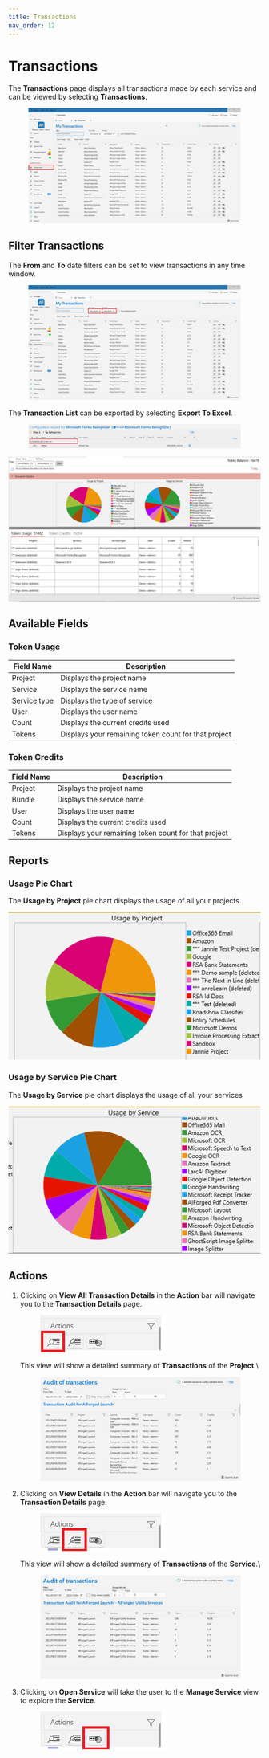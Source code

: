```yaml
---
title: Transactions
nav_order: 12
---
```


# Transactions

The **Transactions** page displays all transactions made by each service and can be viewed by selecting **Transactions**.

<figure><img src=".gitbook/assets/image (10) (3) (1).png" alt=""><figcaption></figcaption></figure>

## Filter Transactions

The **From** and **To** date filters can be set to view transactions in any time window.

<figure><img src=".gitbook/assets/image (11) (1).png" alt=""><figcaption></figcaption></figure>

The **Transaction List** can be exported by selecting **Export To Excel**.

<figure><img src=".gitbook/assets/image (15) (2) (1).png" alt=""><figcaption></figcaption></figure>

![Transactions](<assets/transactions (1) (1).png>)

## Available Fields

### Token Usage

| Field Name   | Description                                          |
| ------------ | ---------------------------------------------------- |
| Project      | Displays the project name                            |
| Service      | Displays the service name                            |
| Service type | Displays the type of service                         |
| User         | Displays the user name                               |
| Count        | Displays the current credits used                    |
| Tokens       | Displays your remaining token count for that project |

### Token Credits

| Field Name | Description                                          |
| ---------- | ---------------------------------------------------- |
| Project    | Displays the project name                            |
| Bundle     | Displays the service name                            |
| User       | Displays the user name                               |
| Count      | Displays the current credits used                    |
| Tokens     | Displays your remaining token count for that project |

## Reports

### Usage Pie Chart

The **Usage by Project** pie chart displays the usage of all your projects.

![transactions ussage](<assets/transaction-ussage (1) (1).png>)

### Usage by Service Pie Chart

The **Usage by Service** pie chart displays the usage of all your services

![transactions ussage by service](<assets/transactions-byservice (1) (1).png>)

## Actions

1.  Clicking on **View All Transaction Details** in the **Action** bar will navigate you to the **Transaction Details** page.

    <figure><img src=".gitbook/assets/image (3) (1) (2).png" alt=""><figcaption></figcaption></figure>

    This view will show a detailed summary of **Transactions** of the **Project**.\\

    <figure><img src=".gitbook/assets/image (1) (2).png" alt=""><figcaption></figcaption></figure>
2.  Clicking on **View Details** in the **Action** bar will navigate you to the **Transaction Details** page.

    <figure><img src=".gitbook/assets/image (2) (2).png" alt=""><figcaption></figcaption></figure>

    This view will show a detailed summary of **Transactions** of the **Service**.\\

    <figure><img src=".gitbook/assets/image (12) (5).png" alt=""><figcaption></figcaption></figure>
3.  Clicking on **Open Service** will take the user to the **Manage Service** view to explore the **Service**.

    <figure><img src=".gitbook/assets/image (4) (6).png" alt=""><figcaption><p><br></p></figcaption></figure>
